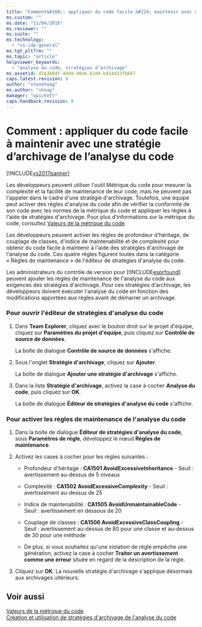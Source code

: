 ```yaml
---
title: "Comment&#160;: appliquer du code facile &#224; maintenir avec une strat&#233;gie d’archivage de l’analyse du code | Microsoft Docs"
ms.custom: ""
ms.date: "11/04/2016"
ms.reviewer: ""
ms.suite: ""
ms.technology: 
  - "vs-ide-general"
ms.tgt_pltfrm: ""
ms.topic: "article"
helpviewer_keywords: 
  - "analyse du code, stratégies d’archivage"
ms.assetid: d1b3b04f-4dd9-40e6-b2d4-b414d33fb647
caps.latest.revision: 8
author: "stevehoag"
ms.author: "shoag"
manager: "wpickett"
caps.handback.revision: 8
---
```

# Comment&#160;: appliquer du code facile &#224; maintenir avec une strat&#233;gie d’archivage de l’analyse du code
[!INCLUDE[vs2017banner](../code-quality/includes/vs2017banner.md)]

Les développeurs peuvent utiliser l'outil Métrique du code pour mesurer la complexité et la facilité de maintenance de leur code, mais ne peuvent pas l'appeler dans le cadre d'une stratégie d'archivage.  Toutefois, une équipe peut activer des règles d'analyse du code afin de vérifier la conformité de son code avec les normes de la métrique du code et appliquer les règles à l'aide de stratégies d'archivage.  Pour plus d'informations sur la métrique du code, consultez [Valeurs de la métrique du code](../code-quality/code-metrics-values.md).  
  
 Les développeurs peuvent activer les règles de profondeur d'héritage, de couplage de classes, d'indice de maintenabilité et de complexité pour obtenir du code facile à maintenir à l'aide des stratégies d'archivage de l'analyse du code.  Ces quatre règles figurent toutes dans la catégorie « Règles de maintenance » de l'éditeur de stratégies d'analyse du code.  
  
 Les administrateurs du contrôle de version pour [!INCLUDE[esprfound](../code-quality/includes/esprfound_md.md)] peuvent ajouter les règles de maintenance de l'analyse du code aux exigences des stratégies d'archivage.  Pour ces stratégies d'archivage, les développeurs doivent exécuter l'analyse du code en fonction des modifications apportées aux règles avant de démarrer un archivage.  
  
### Pour ouvrir l'éditeur de stratégies d'analyse du code  
  
1.  Dans **Team Explorer**, cliquez avec le bouton droit sur le projet d'équipe, cliquez sur **Paramètres du projet d'équipe**, puis cliquez sur **Contrôle de source de données**.  
  
     La boîte de dialogue **Contrôle de source de données** s'affiche.  
  
2.  Sous l'onglet **Stratégie d'archivage**, cliquez sur **Ajouter**.  
  
     La boîte de dialogue **Ajouter une stratégie d'archivage** s'affiche.  
  
3.  Dans la liste **Stratégie d'archivage**, activez la case à cocher **Analyse du code**, puis cliquez sur **OK**.  
  
     La boîte de dialogue **Éditeur de stratégies d'analyse du code** s'affiche.  
  
### Pour activer les règles de maintenance de l'analyse du code  
  
1.  Dans la boîte de dialogue **Éditeur de stratégies d'analyse du code**, sous **Paramètres de règle**, développez le nœud **Règles de maintenance**.  
  
2.  Activez les cases à cocher pour les règles suivantes :  
  
    -   Profondeur d'héritage : **CA1501 AvoidExcessiveInheritance** \- Seuil : avertissement au\-dessus de 5 niveaux  
  
    -   Complexité : **CA1502 AvoidExcessiveComplexity** \- Seuil : avertissement au\-dessus de 25  
  
    -   Indice de maintenabilité : **CA1505 AvoidUnmaintainableCode** \- Seuil : avertissement en dessous de 20  
  
    -   Couplage de classes : **CA1506 AvoidExcessiveClassCoupling** \- Seuil : avertissement au\-dessus de 80 pour une classe et au\-dessus de 30 pour une méthode  
  
    -   De plus, si vous souhaitez qu'une violation de règle empêche une génération, activez la case à cocher **Traiter un avertissement comme une erreur** située en regard de la description de la règle.  
  
3.  Cliquez sur **OK**.  La nouvelle stratégie d'archivage s'applique désormais aux archivages ultérieurs.  
  
## Voir aussi  
 [Valeurs de la métrique du code](../code-quality/code-metrics-values.md)   
 [Création et utilisation de stratégies d'archivage de l'analyse du code](../code-quality/creating-and-using-code-analysis-check-in-policies.md)